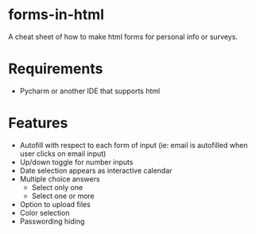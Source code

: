 # forms-in-html
A cheat sheet of how to make html forms for personal info or surveys.

# Requirements
  * Pycharm or another IDE that supports html

# Features
  * Autofill with respect to each form of input (ie: email is autofilled when user clicks on email input)
  * Up/down toggle for number inputs
  * Date selection appears as interactive calendar
  * Multiple choice answers
    * Select only one
    * Select one or more
  * Option to upload files
  * Color selection
  * Passwording hiding

